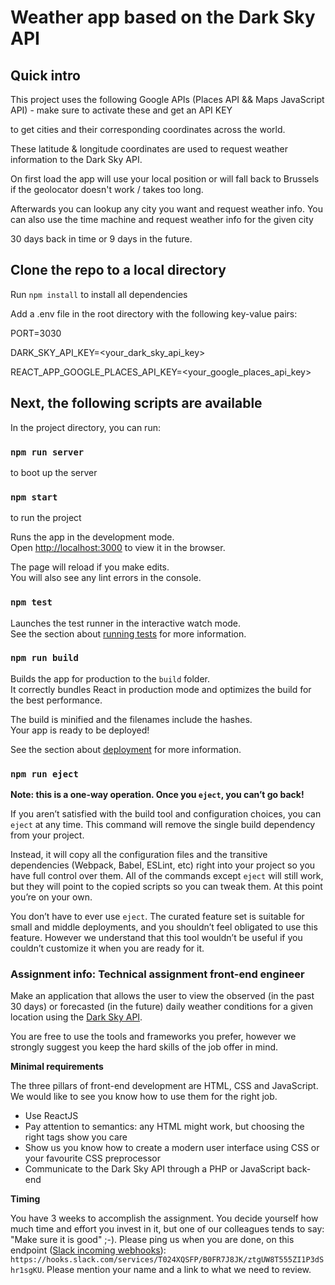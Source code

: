 # Weather app based on the Dark Sky API

## Quick intro

This project uses the following Google APIs (Places API && Maps JavaScript API) - make sure to activate these and get an API KEY

to get cities and their corresponding coordinates across the world.

These latitude & longitude coordinates are used to request weather information to the Dark Sky API.

On first load the app will use your local position or will fall back to Brussels if the geolocator doesn't work / takes too long.

Afterwards you can lookup any city you want and request weather info. You can also use the time machine and request weather info for the given city

30 days back in time or 9 days in the future.

## Clone the repo to a local directory

Run `npm install` to install all dependencies

Add a .env file in the root directory with the following key-value pairs:

PORT=3030

DARK_SKY_API_KEY=<your_dark_sky_api_key>

REACT_APP_GOOGLE_PLACES_API_KEY=<your_google_places_api_key>

## Next, the following scripts are available

In the project directory, you can run:

### `npm run server`
to boot up the server

### `npm start`
to run the project

Runs the app in the development mode.<br />
Open [http://localhost:3000](http://localhost:3000) to view it in the browser.

The page will reload if you make edits.<br />
You will also see any lint errors in the console.

### `npm test`

Launches the test runner in the interactive watch mode.<br />
See the section about [running tests](https://facebook.github.io/create-react-app/docs/running-tests) for more information.

### `npm run build`

Builds the app for production to the `build` folder.<br />
It correctly bundles React in production mode and optimizes the build for the best performance.

The build is minified and the filenames include the hashes.<br />
Your app is ready to be deployed!

See the section about [deployment](https://facebook.github.io/create-react-app/docs/deployment) for more information.

### `npm run eject`

**Note: this is a one-way operation. Once you `eject`, you can’t go back!**

If you aren’t satisfied with the build tool and configuration choices, you can `eject` at any time. This command will remove the single build dependency from your project.

Instead, it will copy all the configuration files and the transitive dependencies (Webpack, Babel, ESLint, etc) right into your project so you have full control over them. All of the commands except `eject` will still work, but they will point to the copied scripts so you can tweak them. At this point you’re on your own.

You don’t have to ever use `eject`. The curated feature set is suitable for small and middle deployments, and you shouldn’t feel obligated to use this feature. However we understand that this tool wouldn’t be useful if you couldn’t customize it when you are ready for it.

### Assignment info: Technical assignment front-end engineer
Make an application that allows the user to view the observed (in the past 30 days) or forecasted (in the future) daily weather conditions for a given location using the [Dark Sky API](https://darksky.net/dev/docs).

You are free to use the tools and frameworks you prefer, however we strongly suggest you keep the hard skills of the job offer in mind.

**Minimal requirements**

The three pillars of front-end development are HTML, CSS and JavaScript. We would like to see you know how to use them for the right job.
* Use ReactJS
* Pay attention to semantics: any HTML might work, but choosing the right tags show you care
* Show us you know how to create a modern user interface using CSS or your favourite CSS preprocessor
* Communicate to the Dark Sky API through a PHP or JavaScript back-end

**Timing**

You have 3 weeks to accomplish the assignment.  You decide yourself how much time and effort you invest in it, but one of our colleagues tends to say: "Make sure it is good" ;-). Please ping us when you are done, on this endpoint ([Slack incoming webhooks](https://api.slack.com/incoming-webhooks)): `https://hooks.slack.com/services/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`. Please mention your name and a link to what we need to review.
